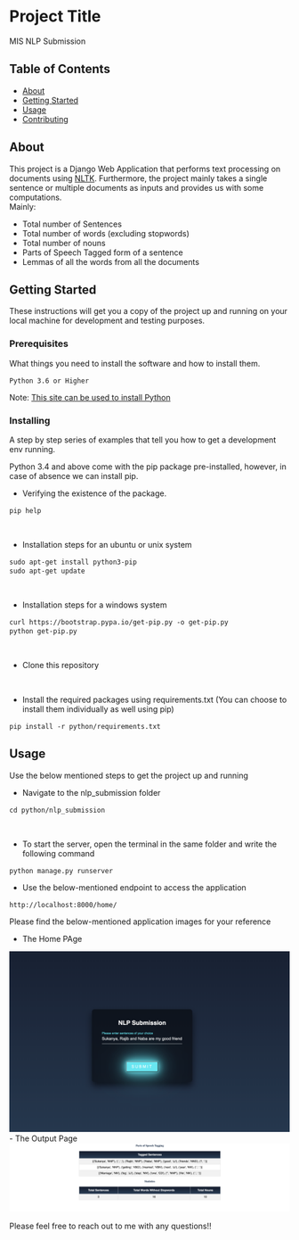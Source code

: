 # Project Title
MIS NLP Submission
## Table of Contents

- [About](#about)
- [Getting Started](#getting_started)
- [Usage](#usage)
- [Contributing](../CONTRIBUTING.md)

## About <a name = "about"></a>

This project is a Django Web Application that performs text processing on documents using <a href="https://www.nltk.org/book/">NLTK</a>. Furthermore, the project mainly takes a single sentence or multiple documents as inputs and provides us with some computations. <br>
Mainly:
- Total number of Sentences
- Total number of words (excluding stopwords)
- Total number of nouns
- Parts of Speech Tagged form of a sentence
- Lemmas of all the words from all the documents

## Getting Started <a name = "getting_started"></a>

These instructions will get you a copy of the project up and running on your local machine for development and testing purposes. 
<!-- See [deployment](#deployment) for notes on how to deploy the project on a live system. -->

### Prerequisites

What things you need to install the software and how to install them.

```
Python 3.6 or Higher
```
Note: <a href="https://www.python.org/downloads/"> This site can be used to install Python</a> 

### Installing

A step by step series of examples that tell you how to get a development env running.
<br>

Python 3.4 and above come with the pip package pre-installed, however, in case of absence we can install pip.
<br>
- Verifying the existence of the package.
```
pip help 
```
<br>

- Installation steps for an ubuntu or unix system
```
sudo apt-get install python3-pip
sudo apt-get update
```
<br>

- Installation steps for a windows system
```
curl https://bootstrap.pypa.io/get-pip.py -o get-pip.py
python get-pip.py
```
<br>

- Clone this repository
<br>

- Install the required packages using requirements.txt (You can choose to install them individually as well using pip)
```
pip install -r python/requirements.txt
```

## Usage <a name = "usage"></a>

Use the below mentioned steps to get the project up and running

- Navigate to the nlp_submission folder
```
cd python/nlp_submission
```
<br>

- To start the server, open the terminal in the same folder and write the following command
```
python manage.py runserver
```

- Use the below-mentioned endpoint to access the application
```
http://localhost:8000/home/
```

Please find the below-mentioned application images for your reference

- The Home PAge

<img width="964" src="https://github.com/AakashkolekaR/mis_nlp_submission/blob/560fd9f7dc0914cb0ec528f35c29e4e57b860e78/python/output_images/home.png">
<br>
- The Output Page
<img width="964" src="https://github.com/AakashkolekaR/mis_nlp_submission/blob/25c6c5b6d3a7bdcccbfe011907b540f22e652a0e/python/output_images/output.png">


Please feel free to reach out to me with any questions!!

